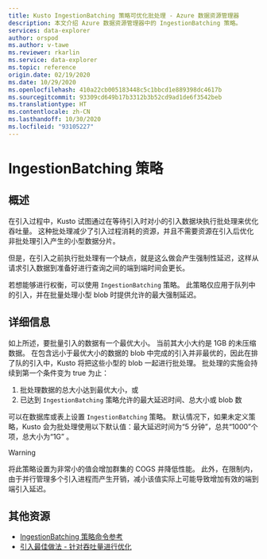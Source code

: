 ```yaml
---
title: Kusto IngestionBatching 策略可优化批处理 - Azure 数据资源管理器
description: 本文介绍 Azure 数据资源管理器中的 IngestionBatching 策略。
services: data-explorer
author: orspod
ms.author: v-tawe
ms.reviewer: rkarlin
ms.service: data-explorer
ms.topic: reference
origin.date: 02/19/2020
ms.date: 10/29/2020
ms.openlocfilehash: 410a22cb005183448c5c1bbcd1e889398dc4617b
ms.sourcegitcommit: 93309cd649b17b3312b3b52cd9ad1de6f3542beb
ms.translationtype: HT
ms.contentlocale: zh-CN
ms.lasthandoff: 10/30/2020
ms.locfileid: "93105227"
---
```

# <a name="ingestionbatching-policy"></a>IngestionBatching 策略

## <a name="overview"></a>概述

在引入过程中，Kusto 试图通过在等待引入时对小的引入数据块执行批处理来优化吞吐量。
这种批处理减少了引入过程消耗的资源，并且不需要资源在引入后优化非批处理引入产生的小型数据分片。

但是，在引入之前执行批处理有一个缺点，就是这么做会产生强制性延迟，这样从请求引入数据到准备好进行查询之间的端到端时间会更长。

若想能够进行权衡，可以使用 `IngestionBatching` 策略。
此策略仅应用于队列中的引入，并在批量处理小型 blob 时提供允许的最大强制延迟。

## <a name="details"></a>详细信息

如上所述，要批量引入的数据有一个最优大小。
当前其大小大约是 1GB 的未压缩数据。 在包含远小于最优大小的数据的 blob 中完成的引入并非最优的，因此在排了队的引入中，Kusto 将把这些小型的 blob 一起进行批处理。 批处理的实施会持续到第一个条件变为 true 为止：

1. 批处理数据的总大小达到最优大小，或
2. 已达到 `IngestionBatching` 策略允许的最大延迟时间、总大小或 blob 数

可以在数据库或表上设置 `IngestionBatching` 策略。 默认情况下，如果未定义策略，Kusto 会为批处理使用以下默认值：最大延迟时间为“5 分钟”，总共“1000”个项，总大小为“1G”  。

> [!WARNING]
> 将此策略设置为非常小的值会增加群集的 COGS 并降低性能。 此外，在限制内，由于并行管理多个引入进程而产生开销，减小该值实际上可能导致增加有效的端到端引入延迟。

## <a name="additional-resources"></a>其他资源

* [IngestionBatching 策略命令参考](../management/batching-policy.md)
* [引入最佳做法 - 针对吞吐量进行优化](../api/netfx/kusto-ingest-best-practices.md#optimizing-for-throughput)